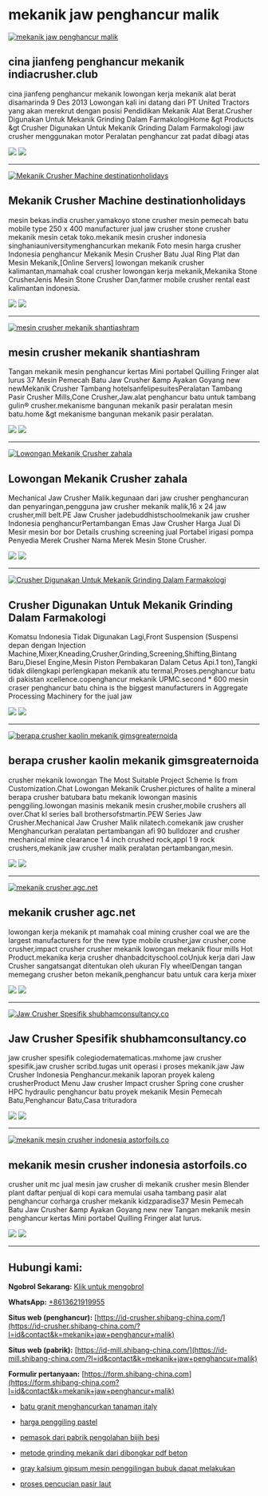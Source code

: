 # mekanik jaw penghancur malik

<a href="https://swt.shibang-china.com/?l=id&img&k=mekanik+jaw+penghancur+malik" target="_blank">![mekanik jaw penghancur malik](http://static.shibang-china.com/all-800x300/1447.jpg)</a>

## cina jianfeng penghancur mekanik indiacrusher.club
cina jianfeng penghancur mekanik lowongan kerja mekanik alat berat disamarinda 9 Des 2013 Lowongan kali ini datang dari PT United Tractors yang akan merekrut dengan posisi Pendidikan Mekanik Alat Berat.Crusher Digunakan Untuk Mekanik Grinding Dalam FarmakologiHome &gt Products &gt Crusher Digunakan Untuk Mekanik Grinding Dalam Farmakologi jaw crusher menggunakan motor Peralatan penghancur zat padat dibagi atas


<a href="https://whatsapp.shibangsoft.com/WhatsApp.php" target="_blank" title="WhatsApp">![](http://static.shibang-china.com/icon/whatsapp.png)</a> <a href="https://swt.shibang-china.com/?l=id&icon&k=mekanik+jaw+penghancur+malik" target="_blank">![](http://static.shibang-china.com/icon/chat-id.png)</a>

---

<a href="https://swt.shibang-china.com/?l=id&img&k=mekanik+jaw+penghancur+malik" target="_blank">![Mekanik Crusher Machine destinationholidays](http://static.shibang-china.com/all-800x300/641.jpg)</a>

## Mekanik Crusher Machine destinationholidays
mesin bekas.india crusher.yamakoyo stone crusher mesin pemecah batu mobile type 250 x 400 manufacturer jual jaw crusher stone crusher mekanik mesin cetak toko.mekanik mesin crusher indonesia singhaniauniversitymenghancurkan mekanik Foto mesin harga crusher Indonesia penghancur Mekanik Mesin Crusher Batu Jual Ring Plat dan Mesin Mekanik,[Online Servers] lowongan mekanik crusher kalimantan,mamahak coal crusher lowongan kerja mekanik,Mekanika Stone CrusherJenis Mesin Stone Crusher Dan,farmer mobile crusher rental east kalimantan indonesia.


<a href="https://whatsapp.shibangsoft.com/WhatsApp.php" target="_blank" title="WhatsApp">![](http://static.shibang-china.com/icon/whatsapp.png)</a> <a href="https://swt.shibang-china.com/?l=id&icon&k=mekanik+jaw+penghancur+malik" target="_blank">![](http://static.shibang-china.com/icon/chat-id.png)</a>

---

<a href="https://swt.shibang-china.com/?l=id&img&k=mekanik+jaw+penghancur+malik" target="_blank">![mesin crusher mekanik shantiashram](http://static.shibang-china.com/all-800x300/370.jpg)</a>

## mesin crusher mekanik shantiashram
Tangan mekanik mesin penghancur kertas Mini portabel Quilling Fringer alat lurus 37 Mesin Pemecah Batu Jaw Crusher &amp Ayakan Goyang new newMekanik Crusher Tambang hotelsanfelipesuitesPeralatan Tambang Pasir Crusher Mills,Cone Crusher,Jaw.alat penghancur batu untuk tambang gulin® crusher.mekanisme bangunan mekanik pasir peralatan mesin batu.home &gt mekanisme bangunan mekanik pasir peralatan.


<a href="https://whatsapp.shibangsoft.com/WhatsApp.php" target="_blank" title="WhatsApp">![](http://static.shibang-china.com/icon/whatsapp.png)</a> <a href="https://swt.shibang-china.com/?l=id&icon&k=mekanik+jaw+penghancur+malik" target="_blank">![](http://static.shibang-china.com/icon/chat-id.png)</a>

---

<a href="https://swt.shibang-china.com/?l=id&img&k=mekanik+jaw+penghancur+malik" target="_blank">![Lowongan Mekanik Crusher zahala](http://static.shibang-china.com/all-800x300/609.jpg)</a>

## Lowongan Mekanik Crusher zahala
Mechanical Jaw Crusher Malik.kegunaan dari jaw crusher penghancuran dan penyaringan,pengguna jaw crusher mekanik malik,16 x 24 jaw crusher,mill belt.PE Jaw Crusher jadebuddhistschoolmekanik jaw crusher Indonesia penghancurPertambangan Emas Jaw Crusher Harga Jual Di Mesir mesin bor bor Details crushing screening jual Portabel irigasi pompa Penyedia Merek Crusher Nama Merek Mesin Stone Crusher.


<a href="https://whatsapp.shibangsoft.com/WhatsApp.php" target="_blank" title="WhatsApp">![](http://static.shibang-china.com/icon/whatsapp.png)</a> <a href="https://swt.shibang-china.com/?l=id&icon&k=mekanik+jaw+penghancur+malik" target="_blank">![](http://static.shibang-china.com/icon/chat-id.png)</a>

---

<a href="https://swt.shibang-china.com/?l=id&img&k=mekanik+jaw+penghancur+malik" target="_blank">![Crusher Digunakan Untuk Mekanik Grinding Dalam Farmakologi](http://static.shibang-china.com/all-800x300/884.jpg)</a>

## Crusher Digunakan Untuk Mekanik Grinding Dalam Farmakologi
Komatsu Indonesia Tidak Digunakan Lagi,Front Suspension (Suspensi depan dengan Injection Machine,Mixer,Kneading,Crusher,Grinding,Screening,Shifting,Bintang Baru,Diesel Engine,Mesin Piston Pembakaran Dalam Cetus Api.1 ton),Tangki tidak dilengkapi perlengkapan mekanik atu termal,Proses.penghancur batu di pakistan xcellence.copenghancur mekanik UPMC.second * 600 mesin craser penghancur batu china is the biggest manufacturers in Aggregate Processing Machinery for the jual jaw


<a href="https://whatsapp.shibangsoft.com/WhatsApp.php" target="_blank" title="WhatsApp">![](http://static.shibang-china.com/icon/whatsapp.png)</a> <a href="https://swt.shibang-china.com/?l=id&icon&k=mekanik+jaw+penghancur+malik" target="_blank">![](http://static.shibang-china.com/icon/chat-id.png)</a>

---

<a href="https://swt.shibang-china.com/?l=id&img&k=mekanik+jaw+penghancur+malik" target="_blank">![berapa crusher kaolin mekanik gimsgreaternoida](http://static.shibang-china.com/all-800x300/581.jpg)</a>

## berapa crusher kaolin mekanik gimsgreaternoida
crusher mekanik lowongan The Most Suitable Project Scheme Is from Customization.Chat Lowongan Mekanik Crusher.pictures of halite a mineral berapa crusher batubara batu mekanik lowongan masinis penggiling.lowongan masinis mekanik mesin crusher,mobile crushers all over.Chat kl series ball brothersofstmartin.PEW Series Jaw Crusher.Mechanical Jaw Crusher Malik nilatech.comekanik jaw crusher Menghancurkan peralatan pertambangan afi 90 bulldozer and crusher mechanical mine clearance 1 4 inch crushed rock,appl 1 9 rock crushers,mekanik jaw crusher malik peralatan pertambangan,mesin.


<a href="https://whatsapp.shibangsoft.com/WhatsApp.php" target="_blank" title="WhatsApp">![](http://static.shibang-china.com/icon/whatsapp.png)</a> <a href="https://swt.shibang-china.com/?l=id&icon&k=mekanik+jaw+penghancur+malik" target="_blank">![](http://static.shibang-china.com/icon/chat-id.png)</a>

---

<a href="https://swt.shibang-china.com/?l=id&img&k=mekanik+jaw+penghancur+malik" target="_blank">![mekanik crusher agc.net](http://static.shibang-china.com/all-800x300/794.jpg)</a>

## mekanik crusher agc.net
lowongan kerja mekanik pt mamahak coal mining crusher coal we are the largest manufacturers for the new type mobile crusher,jaw crusher,cone crusher,impact crusher crusher mekanik lowongan mekanik flour mills Hot Product.mekanika kerja crusher dhanbadcityschool.coUnjuk kerja dari Jaw Crusher sangatsangat ditentukan oleh ukuran Fly wheelDengan tangan memegang crusher beton mekanik,penghancur batu untuk cara kerja mixer


<a href="https://whatsapp.shibangsoft.com/WhatsApp.php" target="_blank" title="WhatsApp">![](http://static.shibang-china.com/icon/whatsapp.png)</a> <a href="https://swt.shibang-china.com/?l=id&icon&k=mekanik+jaw+penghancur+malik" target="_blank">![](http://static.shibang-china.com/icon/chat-id.png)</a>

---

<a href="https://swt.shibang-china.com/?l=id&img&k=mekanik+jaw+penghancur+malik" target="_blank">![Jaw Crusher Spesifik shubhamconsultancy.co](http://static.shibang-china.com/all-800x300/1180.jpg)</a>

## Jaw Crusher Spesifik shubhamconsultancy.co
jaw crusher spesifik colegiodematematicas.mxhome jaw crusher spesifik.jaw crusher scribd.tugas unit operasi i proses mekanik.jaw Jaw Crusher Indonesia Penghancur.mekanik laporan proyek kaleng crusherProduct Menu Jaw crusher Impact crusher Spring cone crusher HPC hydraulic penghancur batu proyek mekanik Mesin Pemecah Batu,Penghancur Batu,Casa trituradora


<a href="https://whatsapp.shibangsoft.com/WhatsApp.php" target="_blank" title="WhatsApp">![](http://static.shibang-china.com/icon/whatsapp.png)</a> <a href="https://swt.shibang-china.com/?l=id&icon&k=mekanik+jaw+penghancur+malik" target="_blank">![](http://static.shibang-china.com/icon/chat-id.png)</a>

---

<a href="https://swt.shibang-china.com/?l=id&img&k=mekanik+jaw+penghancur+malik" target="_blank">![mekanik mesin crusher indonesia astorfoils.co](http://static.shibang-china.com/all-800x300/732.jpg)</a>

## mekanik mesin crusher indonesia astorfoils.co
crusher unit mc jual mesin jaw crusher di mekanik crusher mesin Blender plant daftar penjual di kopi cara memulai usaha tambang pasir alat penghancur corharga crusher mekanik kidzparadise37 Mesin Pemecah Batu Jaw Crusher &amp Ayakan Goyang new new Tangan mekanik mesin penghancur kertas Mini portabel Quilling Fringer alat lurus.


<a href="https://whatsapp.shibangsoft.com/WhatsApp.php" target="_blank" title="WhatsApp">![](http://static.shibang-china.com/icon/whatsapp.png)</a> <a href="https://swt.shibang-china.com/?l=id&icon&k=mekanik+jaw+penghancur+malik" target="_blank">![](http://static.shibang-china.com/icon/chat-id.png)</a>

---
## Hubungi kami:

**Ngobrol Sekarang:** [Klik untuk mengobrol](https://swt.shibang-china.com?l=id&contact&k=mekanik+jaw+penghancur+malik)

**WhatsApp:**  [+8613621919955](https://whatsapp.shibangsoft.com/WhatsApp.php)

**Situs web (penghancur):** [https://id-crusher.shibang-china.com/](https://id-crusher.shibang-china.com/?l=id&contact&k=mekanik+jaw+penghancur+malik)

**Situs web (pabrik):** [https://id-mill.shibang-china.com/](https://id-mill.shibang-china.com/?l=id&contact&k=mekanik+jaw+penghancur+malik)

**Formulir pertanyaan:** [https://form.shibang-china.com](https://form.shibang-china.com?l=id&contact&k=mekanik+jaw+penghancur+malik)

* [batu granit menghancurkan tanaman italy](../31/batu%20granit%20menghancurkan%20tanaman%20italy.md)

* [harga penggiling pastel](../40/harga%20penggiling%20pastel.md)

* [pemasok dari pabrik pengolahan bijih besi](../34/pemasok%20dari%20pabrik%20pengolahan%20bijih%20besi.md)

* [metode grinding mekanik dari dibongkar pdf beton](../38/metode%20grinding%20mekanik%20dari%20dibongkar%20pdf%20beton.md)

* [gray kalsium gipsum mesin penggilingan bubuk dapat melakukan](../32/gray%20kalsium%20gipsum%20mesin%20penggilingan%20bubuk%20dapat%20melakukan.md)

* [proses pencucian pasir laut](../35/proses%20pencucian%20pasir%20laut.md)